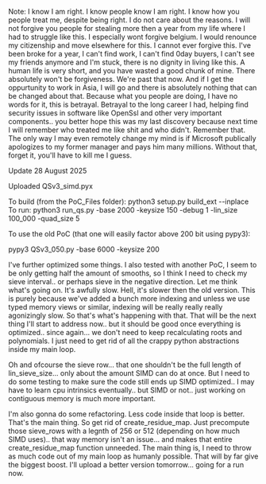 Note: I know I am right. I know people know I am right. I know how you people treat me, despite being right. I do not care about the reasons. I will not forgive you people for stealing more then a year from my life where I had to struggle like this. I especially wont forgive belgium. I would renounce my citizenship and move elsewhere for this. I cannot ever forgive this. I've been broke for a year, I can't find work, I can't find 0day buyers, I can't see my friends anymore and I'm stuck, there is no dignity in living like this. A human life is very short, and you have wasted a good chunk of mine. There absolutely won't be forgiveness. We're past that now. And if I get the oppurtunity to work in Asia, I will go and there is absolutely nothing that can be changed about that. Because what you people are doing, I have no words for it, this is betrayal. Betrayal to the long career I had, helping find security issues in software like OpenSsl and other very important components.. you better hope this was my last discovery because next time I will remember who treated me like shit and who didn't. Remember that. The only way I may even remotely change my mind is if Microsoft publically apologizes to my former manager and pays him many millions. Without that, forget it, you'll have to kill me I guess.

Update 28 August 2025

Uploaded QSv3_simd.pyx 

To build (from the PoC_Files folder): python3 setup.py build_ext --inplace</br>
To run: python3 run_qs.py -base 2000 -keysize 150 -debug 1 -lin_size 100_000 -quad_size 5

To use the old PoC (that one will easily factor above 200 bit using pypy3):

pypy3 QSv3_050.py -base 6000 -keysize 200

I've further optimized some things. I also tested with another PoC, I seem to be only getting half the amount of smooths, so I think I need to check my sieve interval.. or perhaps sieve in the negative direction. Let me think what's going on.
It's awfully slow. Hell, it's slower then the old version. This is purely because we've added a bunch more indexing and unless we use typed memory views or similar, indexing will be really really really agonizingly slow. So that's what's happening with that.
That will be the next thing I'll start to address now.. but it should be good once everything is optimized.. since again... we don't need to keep recalculating roots and polynomials. I just need to get rid of all the crappy python abstractions inside my main loop.

Oh and ofcourse the sieve row... that one shouldn't be the full length of lin_sieve_size... only about the amount SIMD can do at once. But I need to do some testing to make sure the code still ends up SIMD optimized.. I may have to learn cpu intrinsics eventually.. but SIMD or not.. just working on contiguous memory is much more important.

I'm also gonna do some refactoring. Less code inside that loop is better. That's the main thing. So get rid of create_residue_map. Just precompute those sieve_rows with a legnth of 256 or 512 (depending on how much SIMD uses).. that way memory isn't an issue... and makes that entire create_residue_map function unneeded. The main thing is, I need to throw as much code out of my main loop as humanly possible. That will by far give the biggest boost. I'll upload a better version tomorrow... going for a run now.
